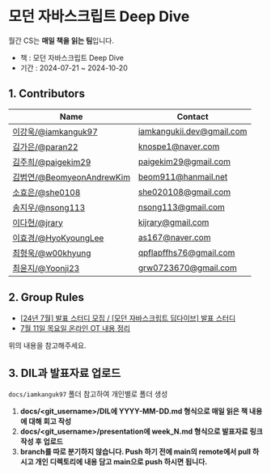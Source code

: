 # 모던 자바스크립트 Deep Dive

월간 CS는 **매일 책을 읽는 팀**입니다.

- 책 : 모던 자바스크립트 Deep Dive
- 기간 : 2024-07-21 ~ 2024-10-20

## 1. Contributors

| Name                                                              | Contact                   |
| ----------------------------------------------------------------- | ------------------------- |
| [이강욱/@iamkanguk97](https://github.com/iamkanguk97)             | iamkangukii.dev@gmail.com |
| [김가은/@paran22](https://github.com/paran22)                     | knospe1@naver.com         |
| [김주희/@paigekim29](https://github.com/paigekim29)               | paigekim29@gmail.com      |
| [김범연/@BeomyeonAndrewKim](https://github.com/BeomyeonAndrewKim) | beom911@hanmail.net       |
| [소효은/@she0108](https://github.com/she0108)                     | she020108@gmail.com       |
| [송지우/@nsong113](https://github.com/nsong113)                   | nsong113@gmail.com        |
| [이다현/@jrary](https://github.com/jrary)                         | kijrary@gmail.com         |
| [이효경/@HyoKyoungLee](https://github.com/HyoKyoungLee)           | as167@naver.com           |
| [최형욱/@w00khyung](https://github.com/w00khyung)                       | qpflapffhs76@gmail.com      |
| [최윤지/@Yoonji23](https://github.com/Yoonji23)                   | grw0723670@gmail.com      |

## 2. Group Rules

- [[24년 7월] 발표 스터디 모집 / [모던 자바스크립트 딥다이브] 발표 스터디](https://inblog.ai/monthly-cs/22772)
- [7월 11일 목요일 온라인 OT 내용 정리](https://iamkanguk.notion.site/7-11-OT-a31b4fd760974d4c968892fe7298fa0e?pvs=4)

위의 내용을 참고해주세요.

## 3. DIL과 발표자료 업로드

`docs/iamkanguk97` 폴더 참고하여 개인별로 폴더 생성

1. **docs/<git_username\>/DIL에 YYYY-MM-DD.md 형식으로 매일 읽은 책 내용에 대해 회고 작성**
2. **docs/<git_username\>/presentation에 week_N.md 형식으로 발표자료 링크 작성 후 업로드**
3. **branch를 따로 분기하지 않습니다. Push 하기 전에 main의 remote에서 pull 하시고 개인 디렉토리에 내용 담고 main으로 push 하시면 됩니다.**
